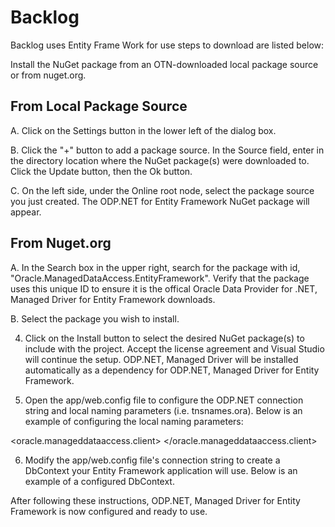 # Backlog

Backlog uses Entity Frame Work for use steps to download are listed below:

Install the NuGet package from an OTN-downloaded local package source or from nuget.org.


   From Local Package Source
   -------------------------
   A. Click on the Settings button in the lower left of the dialog box.

   B. Click the "+" button to add a package source. In the Source field, enter in the directory location where the 
   NuGet package(s) were downloaded to. Click the Update button, then the Ok button.

   C. On the left side, under the Online root node, select the package source you just created. The ODP.NET for 
   Entity Framework NuGet package will appear.


   From Nuget.org
   --------------
   A. In the Search box in the upper right, search for the package with id, 
   "Oracle.ManagedDataAccess.EntityFramework". Verify that the package uses this unique ID to ensure it is the 
   offical Oracle Data Provider for .NET, Managed Driver for Entity Framework downloads.

   B. Select the package you wish to install.


4. Click on the Install button to select the desired NuGet package(s) to include with the project. Accept the 
license agreement and Visual Studio will continue the setup. ODP.NET, Managed Driver will be installed 
automatically as a dependency for ODP.NET, Managed Driver for Entity Framework.

5. Open the app/web.config file to configure the ODP.NET connection string and local naming parameters 
(i.e. tnsnames.ora). Below is an example of configuring the local naming parameters:

  <oracle.manageddataaccess.client>
    <version number="*">
      <dataSources>
        <!-- Customize these connection alias settings to connect to Oracle DB -->
        <dataSource alias="SampleDataSource" descriptor="(DESCRIPTION=(ADDRESS=(PROTOCOL=tcp)(HOST=localhost)(PORT=1521))(CONNECT_DATA=(SERVICE_NAME=ORCL))) " />
      </dataSources>
    </version>
  </oracle.manageddataaccess.client>

6. Modify the app/web.config file's connection string to create a DbContext your Entity Framework application 
will use. Below is an example of a configured DbContext.

  <connectionStrings>
    <add name="OracleDbContext" providerName="Oracle.ManagedDataAccess.Client"
      connectionString="User Id=hr;Password=hr;Data Source=MyDataSource"/>
  </connectionStrings>

After following these instructions, ODP.NET, Managed Driver for Entity Framework is now configured and ready 
to use.
